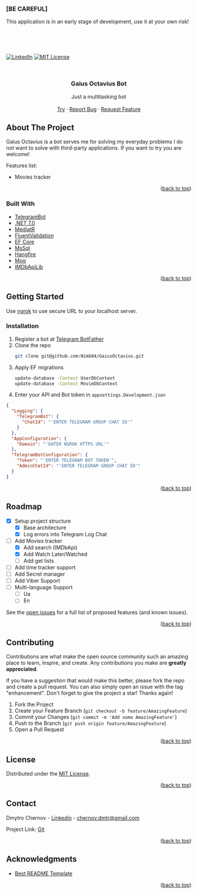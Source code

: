 <div id="top"></div>

<h3>[BE CAREFUL]</h3>
<p>This application is in an early stage of development, use it at your own risk!</p>
<br />
<br />
<br />

<!-- PROJECT SHIELDS -->
[![LinkedIn][linkedin-shield]][linkedin-url]
[![MIT License][license-shield]][license-url]

<!-- PROJECT LOGO -->
<br />
<div align="center">
  <!-- <a href="https://github.com/Nimb84/GaiusOctavius">
    <img src="http://example.com/" alt="Logo" width="80" height="80">
  </a> -->

  <h3 align="center">Gaius Octavius Bot</h3>

  <p align="center">
    Just a multitasking bot
    <br />
    <br />
    <a href="https://t.me/GaiusOctaviusBot">Try</a>
    ·
    <a href="https://github.com/Nimb84/GaiusOctavius/issues">Report Bug</a>
    ·
    <a href="https://github.com/Nimb84/GaiusOctavius/issues">Request Feature</a>
  </p>
</div>

<!-- ABOUT THE PROJECT -->
## About The Project

Gaius Octavius is a bot serves me for solving my everyday problems I do not want to solve with third-party applications. If you want to try you are welcome!

Features list:
* Movies tracker

<p align="right">(<a href="#top">back to top</a>)</p>


### Built With

* [TelegramBot](https://github.com/TelegramBots/telegram.bot)
* [.NET 7.0](https://dotnet.microsoft.com/download/dotnet)
* [MediatR](https://github.com/jbogard/MediatR)
* [FluentValidation](https://fluentvalidation.net)
* [EF Core](https://learn.microsoft.com/en-us/ef/core)
* [MsSql](https://www.microsoft.com/en-us/sql-server)
* [Hangfire](https://www.hangfire.io)
* [Moq](https://github.com/moq/moq4)
* [IMDbApiLib](https://imdb-api.com)

<p align="right">(<a href="#top">back to top</a>)</p>



<!-- GETTING STARTED -->
## Getting Started

Use [ngrok](https://ngrok.com/) to use secure URL to your localhost server.


### Installation

1. Register a bot at [Telegram BotFather](https://telegram.me/BotFather)
2. Clone the repo
   ```sh
   git clone git@github.com:Nimb84/GaiusOctavius.git
   ```
3. Apply EF migrations
   ```sh
   update-database -Context UserDbContext
   update-database -Context MovieDbContext
   ```
4. Enter your API and Bot token in `appsettings.Development.json`
```json
{
  "Logging": {
    "TelegramBot": {
      "ChatId": "'ENTER TELEGRAM GROUP CHAT ID'"
    }
  },
  "AppConfiguration": {
    "Domain": "'ENTER NGROK HTTPS URL'"
  },
  "TelegramBotConfiguration": {
    "Token": "'ENTER TELEGRAM BOT TOKEN'",
    "AdminChatId": "'ENTER TELEGRAM GROUP CHAT ID'"
  }
}
```

<p align="right">(<a href="#top">back to top</a>)</p>


<!-- ROADMAP -->
## Roadmap

- [x] Setup project structure
  - [x] Base architecture
  - [x] Log errors into Telegram Log Chat
- [ ] Add Movies tracker
  - [x] Add search (IMDbApi)
  - [x] Add Watch Later/Watched
  - [ ] Add get lists
- [ ] Add time tracker support 
- [ ] Add Secret manager
- [ ] Add Viber Support
- [ ] Multi-language Support
  - [ ] Ua
  - [ ] En

See the [open issues](https://github.com/Nimb84/GaiusOctavius/issues) for a full list of proposed features (and known issues).

<p align="right">(<a href="#top">back to top</a>)</p>



<!-- CONTRIBUTING -->
## Contributing

Contributions are what make the open source community such an amazing place to learn, inspire, and create. Any contributions you make are **greatly appreciated**.

If you have a suggestion that would make this better, please fork the repo and create a pull request. You can also simply open an issue with the tag "enhancement".
Don't forget to give the project a star! Thanks again!

1. Fork the Project
2. Create your Feature Branch (`git checkout -b feature/AmazingFeature`)
3. Commit your Changes (`git commit -m 'Add some AmazingFeature'`)
4. Push to the Branch (`git push origin feature/AmazingFeature`)
5. Open a Pull Request

<p align="right">(<a href="#top">back to top</a>)</p>



<!-- LICENSE -->
## License

Distributed under the [MIT License](https://choosealicense.com/licenses/mit/).

<p align="right">(<a href="#top">back to top</a>)</p>



<!-- CONTACT -->
## Contact

Dmytro Chernov - [Linkedin](https://www.linkedin.com/in/dmytro-chernov-084) - chernov.dmtr@gmail.com

Project Link: [Git](https://github.com/Nimb84/GaiusOctavius)

<p align="right">(<a href="#top">back to top</a>)</p>



<!-- ACKNOWLEDGMENTS -->
## Acknowledgments

* [Best README Template](https://github.com/othneildrew/Best-README-Template)

<p align="right">(<a href="#top">back to top</a>)</p>



<!-- MARKDOWN LINKS & IMAGES -->
[license-shield]: https://img.shields.io/badge/license-MIT-green?style=for-the-badge
[license-url]: https://choosealicense.com/licenses/mit/
[linkedin-shield]: https://img.shields.io/badge/-LinkedIn-black.svg?style=for-the-badge&logo=linkedin&colorB=555
[linkedin-url]: https://www.linkedin.com/in/dmytro-chernov-084

